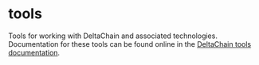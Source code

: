 # tools

Tools for working with DeltaChain and associated technologies. Documentation for
these tools can be found online in the [DeltaChain tools
documentation](https://docs.DeltaChain.com/v0.34/tools/).
